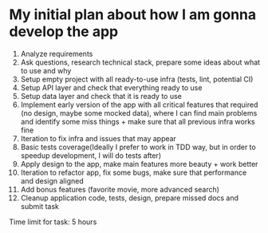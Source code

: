 # My initial plan about how I am gonna develop the app

1. Analyze requirements
2. Ask questions, research technical stack, prepare some ideas about what to use and why 
3. Setup empty project with all ready-to-use infra (tests, lint, potential CI)
4. Setup API layer and check that everything ready to use
5. Setup data layer and check that it is ready to use
6. Implement early version of the app with all critical features that required (no design, maybe some mocked data), where I can find main problems and identify some miss things + make sure that all previous infra works fine
7. Iteration to fix infra and issues that may appear
8. Basic tests coverage(Ideally I prefer to work in TDD way, but in order to speedup development, I will do tests after)
8. Apply design to the app, make main features more beauty + work better
9. Iteration to refactor app, fix some bugs, make sure that performance and design aligned
10. Add bonus features (favorite movie, more advanced search)
11. Cleanup application code, tests, design, prepare missed docs and submit task

Time limit for task: 5 hours